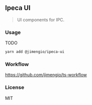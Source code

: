 ## Ipeca UI

> UI components for IPC.

### Usage

TODO

```bash
yarn add @jimengio/ipeca-ui
```

### Workflow

https://github.com/jimengio/ts-workflow

### License

MIT
